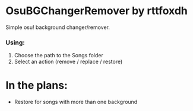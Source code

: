 # OsuBGChangerRemover by rttfoxdh

Simple osu! background changer/remover.

### Using:
1. Choose the path to the Songs folder
2. Select an action (remove / replace / restore)

# In the plans:
- Restore for songs with more than one background
